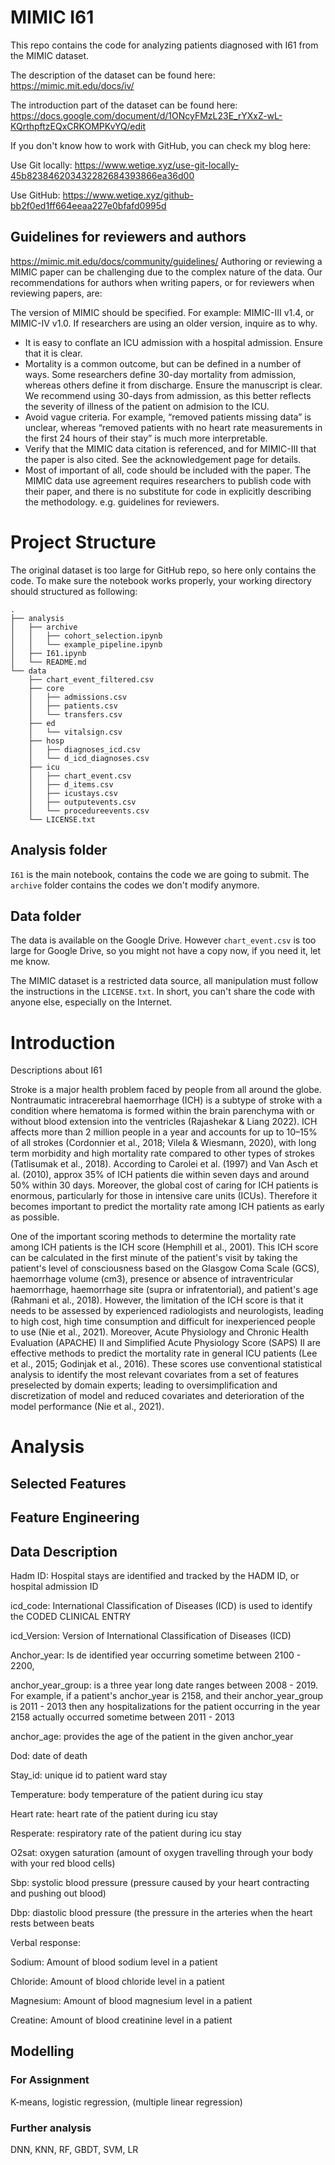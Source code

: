 # MIMIC I61
This repo contains the code for analyzing patients diagnosed with I61 from the MIMIC dataset.

The description of the dataset can be found here: https://mimic.mit.edu/docs/iv/

The introduction part of the dataset can be found here: https://docs.google.com/document/d/1ONcyFMzL23E_rYXxZ-wL-KQrthpftzEQxCRKOMPKvYQ/edit

If you don't know how to work with GitHub, you can check my blog here:

Use Git locally: https://www.wetiqe.xyz/use-git-locally-45b823846203432282684393866ea36d00

Use GitHub: https://www.wetiqe.xyz/github-bb2f0ed1ff664eeaa227e0bfafd0995d
## Guidelines for reviewers and authors
https://mimic.mit.edu/docs/community/guidelines/
Authoring or reviewing a MIMIC paper can be challenging due to the complex nature of the data. Our recommendations for authors when writing papers, or for reviewers when reviewing papers, are:

The version of MIMIC should be specified. For example: MIMIC-III v1.4, or MIMIC-IV v1.0. If researchers are using an older version, inquire as to why.
* It is easy to conflate an ICU admission with a hospital admission. Ensure that it is clear.
* Mortality is a common outcome, but can be defined in a number of ways. Some researchers define 30-day mortality from admission, whereas others define it from discharge. Ensure the manuscript is clear. We recommend using 30-days from admission, as this better reflects the severity of illness of the patient on admision to the ICU.
* Avoid vague criteria. For example, “removed patients missing data” is unclear, whereas “removed patients with no heart rate measurements in the first 24 hours of their stay” is much more interpretable.
* Verify that the MIMIC data citation is referenced, and for MIMIC-III that the paper is also cited. See the acknowledgement page for details.
* Most of important of all, code should be included with the paper. The MIMIC data use agreement requires researchers to publish code with their paper, and there is no substitute for code in explicitly describing the methodology. e.g. guidelines for reviewers.

# Project Structure
The original dataset is too large for GitHub repo, so here only contains the code. To make sure the notebook works properly, your working directory should structured as following:
```
.
├── analysis
│   ├── archive
│   │   ├── cohort_selection.ipynb
│   │   └── example_pipeline.ipynb
│   ├── I61.ipynb
│   └── README.md
└── data
    ├── chart_event_filtered.csv
    ├── core
    │   ├── admissions.csv
    │   ├── patients.csv
    │   └── transfers.csv
    ├── ed
    │   └── vitalsign.csv
    ├── hosp
    │   ├── diagnoses_icd.csv
    │   └── d_icd_diagnoses.csv
    ├── icu
    │   ├── chart_event.csv
    │   ├── d_items.csv
    │   ├── icustays.csv
    │   ├── outputevents.csv
    │   └── procedureevents.csv
    └── LICENSE.txt

```

## Analysis folder
`I61` is the main notebook, contains the code we are going to submit. 
The `archive` folder contains the codes we don't modify anymore.

## Data folder
The data is available on the Google Drive. However `chart_event.csv` is too large for Google Drive, so you might not have a copy now, if you need it, let me know. 

The MIMIC dataset is a restricted data source,  all manipulation must follow the instructions in the `LICENSE.txt`. In short, you can't share the code with anyone else, especially on the Internet. 

# Introduction

Descriptions about I61

Stroke is a major health problem faced by people from all around the globe. Nontraumatic intracerebral haemorrhage (ICH) is a subtype of stroke with a condition where hematoma is formed within the brain parenchyma with or without blood extension into the ventricles (Rajashekar & Liang 2022). ICH affects more than 2 million people in a year and accounts for up to 10–15% of all strokes (Cordonnier et al., 2018; Vilela & Wiesmann, 2020), with long term morbidity and high mortality rate compared to other types of strokes (Tatlisumak et al., 2018). According to Carolei et al. (1997) and Van Asch et al. (2010), approx 35% of ICH patients die within seven days and around 50% within 30 days. Moreover, the global cost of caring for ICH patients is enormous, particularly for those in intensive care units (ICUs). Therefore it becomes important to predict the mortality rate among ICH patients as early as possible.

One of the important scoring methods to determine the mortality rate among ICH patients is the ICH score (Hemphill et al., 2001). This ICH score can be calculated in the first minute of the patient's visit by taking the patient's level of consciousness based on the Glasgow Coma Scale (GCS), haemorrhage volume (cm3), presence or absence of intraventricular haemorrhage, haemorrhage site (supra or infratentorial), and patient's age (Rahmani et al., 2018). However, the limitation of the ICH score is that it needs to be assessed by experienced radiologists and neurologists, leading to high cost, high time consumption and difficult for inexperienced people to use (Nie et al., 2021). Moreover, Acute Physiology and Chronic Health Evaluation (APACHE) II and Simplified Acute Physiology Score (SAPS) II are effective methods to predict the mortality rate in general ICU patients (Lee et al., 2015; Godinjak et al., 2016). These scores use conventional statistical analysis to identify the most relevant covariates from a set of features preselected by domain experts; leading to oversimplification and discretization of model and reduced covariates and deterioration of the model performance (Nie et al., 2021).

# Analysis

## Selected Features

## Feature Engineering

## Data Description
Hadm ID: Hospital stays are identified and tracked by the HADM ID, or hospital admission ID

icd_code: International Classification of Diseases (ICD) is used to identify the CODED CLINICAL ENTRY

icd_Version: Version of International Classification of Diseases (ICD)

Anchor_year: Is de identified year occurring sometime between 2100 - 2200, 

anchor_year_group: is a three year long date ranges between 2008 - 2019. For example, if a patient's anchor_year is 2158, and their anchor_year_group is 2011 - 2013 then any hospitalizations for the patient occurring in the year 2158 actually occurred sometime between 2011 - 2013

anchor_age: provides the age of the patient in the given anchor_year

Dod: date of death

Stay_id: unique id to patient ward stay

Temperature: body temperature of the patient during icu stay

Heart rate: heart rate of the patient during icu stay

Resperate: respiratory rate of the patient during icu stay

O2sat: oxygen saturation (amount of oxygen travelling through your body with your red blood cells)

Sbp: systolic blood pressure (pressure caused by your heart contracting and pushing out blood)

Dbp: diastolic blood pressure (the pressure in the arteries when the heart rests between beats

Verbal response:

Sodium: Amount of blood sodium level in a patient

Chloride: Amount of blood chloride level in a patient

Magnesium: Amount of blood magnesium level in a patient

Creatine: Amount of blood creatinine level in a patient

## Modelling
### For Assignment
K-means, logistic regression, (multiple linear regression)

### Further analysis
DNN, KNN, RF, GBDT, SVM, LR 






 
